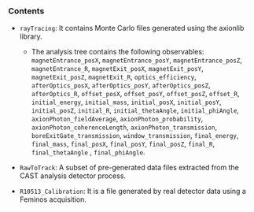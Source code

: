 ### Contents

- `rayTracing`: It contains Monte Carlo files generated using the axionlib library.
   + The analysis tree contains the following observables: `magnetEntrance_posX`, `magnetEntrance_posY`, `magnetEntrance_posZ`, `magnetEntrance_R`, `magnetExit_posX`, `magnetExit_posY`, `magnetExit_posZ`, `magnetExit_R`, `optics_efficiency`, `afterOptics_posX`, `afterOptics_posY`, `afterOptics_posZ`, `afterOptics_R`, `offset_posX`, `offset_posY`, `offset_posZ`, `offset_R`, `initial_energy`, `initial_mass`, `initial_posX`, `initial_posY`, `initial_posZ`, `initial_R`, `initial_thetaAngle`, `initial_phiAngle`, `axionPhoton_fieldAverage`, `axionPhoton_probability`, `axionPhoton_coherenceLength`, `axionPhoton_transmission`, `boreExitGate_transmission`, `window_transmission`, `final_energy`, `final_mass`, `final_posX`, `final_posY`, `final_posZ`, `final_R`, `final_thetaAngle` , `final_phiAngle`.  

- `RawToTrack`: A subset of pre-generated data files extracted from the CAST analysis detector process.


- `R10513_Calibration`: It is a file generated by real detector data using a Feminos acquisition.
